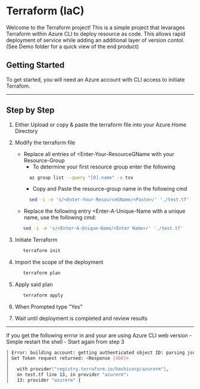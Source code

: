# Terraform (IaC)

Welcome to the Terraform project! This is a simple project that levarages Terraform within Azure CLI to deploy resource as code. This allows rapid deployment of service while adding an additional layer of version contol. (See Demo folder for a quick view of the end product)

## Getting Started

To get started, you will need an Azure account with CLI access to initiate Terrafom.

-------------

## Step by Step 

1. Either Upload or copy & paste the terraform file into your Azure Home Directory

2. Modify the terraform file
	- Replace all entries of <Enter-Your-ResourceGName with your Resource-Group
		- To determine your first resource group enter the following
      ```bash
        az group list --query "[0].name" -o tsv     
      ```
		- Copy and Paste the resource-group name in the following cmd
      ```bash
        sed -i -e 's/<Enter-Your-ResourceGName/<Paste>/' './test.tf'     
      ```
	- Replace the following entry <Enter-A-Unique-Name with a unique name, use the following cmd:
     ```bash
        sed -i -e 's/<Enter-A-Unique-Name/<Enter Name>/' './test.tf'     
     ```
3. Initiate Terraform
     ```bash
        terraform init     
     ```
4. Import the scope of the deployment
     ```bash
        terraform plan    
     ```
5. Apply said plan
     ```bash
        terraform apply    
     ```
6. When Prompted type "Yes"
7. Wait until deployment is completed and review results

-------------

If you get the following errror in and your are using Azure CLI web version
	- Simple restart the shell
	- Start again from step 3

```bash                                                    
│ Error: building account: getting authenticated object ID: parsing json result from the Azure CLI: waiting for the Azure CLI: exit status 1: ERROR: Failed to connect to MSI. Please make sure MSI is configured correctly.
│ Get Token request returned: <Response [400]>
│ 
│   with provider["registry.terraform.io/hashicorp/azurerm"],
│   on test.tf line 13, in provider "azurerm":
│   13: provider "azurerm" {
```

